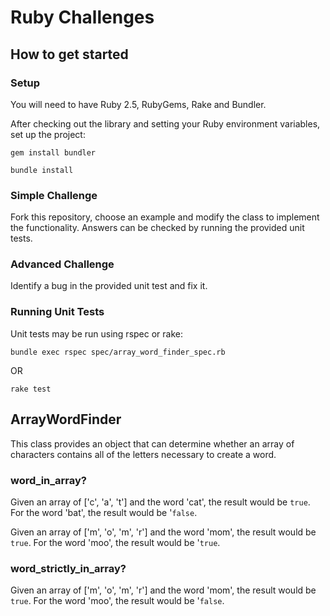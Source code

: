 # Ruby Challenges

## How to get started

### Setup

You will need to have Ruby 2.5, RubyGems, Rake and Bundler.

After checking out the library and setting your Ruby environment variables, set up the project:

`gem install bundler`

`bundle install`

### Simple Challenge
Fork this repository, choose an example and modify the class to implement the functionality.  Answers can be checked by running the provided unit tests.

### Advanced Challenge
Identify a bug in the provided unit test and fix it.

### Running Unit Tests
Unit tests may be run using rspec or rake:

`bundle exec rspec spec/array_word_finder_spec.rb`

OR

`rake test`

## ArrayWordFinder
This class provides an object that can determine whether an array of characters contains all of the letters necessary to create a word.

### word_in_array?
Given an array of ['c', 'a', 't'] and the word 'cat', the result would be `true`.  For the word 'bat', the result would be '`false`.

Given an array of ['m', 'o', 'm', 'r'] and the word 'mom', the result would be `true`.  For the word 'moo', the result would be '`true`.

### word_strictly_in_array?
Given an array of ['m', 'o', 'm', 'r'] and the word 'mom', the result would be `true`.  For the word 'moo', the result would be '`false`.
